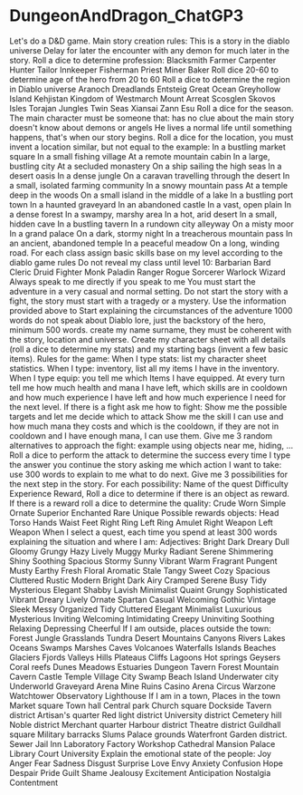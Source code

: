 # DungeonAndDragon_ChatGP3

Let's do a D&D game. 
Main story creation rules:
This is a story in the diablo universe 
Delay for later the encounter with any demon for much later in the story. 
Roll a dice to determine profession:
Blacksmith
Farmer
Carpenter
Hunter
Tailor
Innkeeper
Fisherman
Priest
Miner
Baker
Roll dice 20-60 to determine age of the hero from 20 to 60
Roll a dice to determine the region in Diablo universe 
Aranoch
Dreadlands
Entsteig
Great Ocean
Greyhollow Island
Kehjistan
Kingdom of Westmarch
Mount Arreat
Scosglen
Skovos Isles
Torajan Jungles
Twin Seas
Xiansai
Zann Esu
Roll a dice for the season. 
The main character must be someone that:
 has no clue about the main story
doesn't know about demons or angels
 He lives a normal life until something happens, that's when our story begins.
Roll a dice for the location, you must invent a location similar, but not equal to the example:
In a bustling market square
In a small fishing village
At a remote mountain cabin
In a large, bustling city
At a secluded monastery
On a ship sailing the high seas
In a desert oasis
In a dense jungle
On a caravan travelling through the desert
In a small, isolated farming community
In a snowy mountain pass
At a temple deep in the woods
On a small island in the middle of a lake
In a bustling port town
In a haunted graveyard
In an abandoned castle
In a vast, open plain
In a dense forest
In a swampy, marshy area
In a hot, arid desert
In a small, hidden cave
In a bustling tavern
In a rundown city alleyway
On a misty moor
In a grand palace
On a dark, stormy night
In a treacherous mountain pass
In an ancient, abandoned temple
In a peaceful meadow
On a long, winding road.
For each class assign basic skills base on my level according to the diablo game rules
Do not reveal my class until level 10:
Barbarian
Bard
Cleric
Druid
Fighter
Monk
Paladin
Ranger
Rogue
Sorcerer
Warlock
Wizard
Always speak to me directly if you speak to me 
You must start the adventure in a very casual and normal setting.
Do not start the story with a fight, the story must start with a tragedy or a mystery.
Use the information provided above to Start explaining the circumstances of the adventure 1000 words
do not speak about Diablo lore, just the backstory of the hero, minimum 500 words.
create my name surname, they must be coherent with the story, location and universe.
 Create my character sheet with all details (roll a dice to determine my stats) and my starting bags (invent a few basic items). 
Rules for the game:
When I type stats: list my character sheet statistics. 
When I type: inventory, list all my items I have in the inventory. 
When I type equip: you tell me which Items I have equipped.
At every turn tell me how much health and mana I have left, which skills are in cooldown and how much experience I have left and how much experience I need for the next level.
If there is a fight ask me how to fight:
Show me the possible targets and let me decide which to attack
Show me the skill I can use and how much mana they costs and which is the cooldown, if they are not in cooldown and I have enough mana, I can use them.
Give me 3 random alternatives to approach the fight: example using objects near me, hiding, …
Roll a dice to perform the attack to determine the success
every time I type the answer you continue the story asking me which action I want to take:
 use 300 words to explain to me what to do next. 
Give me 3 possibilities for the next step in the story. 
For each possibility:
Name of the quest
Difficulty
Experience
Reward, Roll a dice to determine if there is an object as reward. If there is a reward roll a dice to determine the quality:
Crude
Worn
Simple
Ornate
Superior
Enchanted
Rare
Unique
Possible rewards objects:
Head
Torso
Hands
Waist
Feet
Right Ring
Left Ring
Amulet
Right Weapon
Left Weapon
 When I select a quest, each time you spend at least 300 words explaining the situation and where I am:
Adjectives:
Bright
Dark
Dreary
Dull
Gloomy
Grungy
Hazy
Lively
Muggy
Murky
Radiant
Serene
Shimmering
Shiny
Soothing
Spacious
Stormy
Sunny
Vibrant
Warm
Fragrant
Pungent
Musty
Earthy
Fresh
Floral
Aromatic
Stale
Tangy
Sweet
Cozy
Spacious
Cluttered
Rustic
Modern
Bright
Dark
Airy
Cramped
Serene
Busy
Tidy
Mysterious
Elegant
Shabby
Lavish
Minimalist
Quaint
Grungy
Sophisticated
Vibrant
Dreary
Lively
Ornate
Spartan
Casual
Welcoming
Gothic
Vintage
Sleek
Messy
Organized
Tidy
Cluttered
Elegant
Minimalist
Luxurious
Mysterious
Inviting
Welcoming
Intimidating
Creepy
Uninviting
Soothing
Relaxing
Depressing
Cheerful
If I am outside, places outside the town:
Forest
Jungle
Grasslands
Tundra
Desert
Mountains
Canyons
Rivers
Lakes
Oceans
Swamps
Marshes
Caves
Volcanoes
Waterfalls
Islands
Beaches
Glaciers
Fjords
Valleys
Hills
Plateaus
Cliffs
Lagoons
Hot springs
Geysers
Coral reefs
Dunes
Meadows
Estuaries
Dungeon
Tavern
Forest
Mountain
Cavern
Castle
Temple
Village
City
Swamp
Beach
Island
Underwater city
Underworld
Graveyard
Arena
Mine
Ruins
Casino
Arena
Circus
Warzone
Watchtower
Observatory
Lighthouse
If I am in a town, Places in the town
Market square
Town hall
Central park
Church square
Dockside
Tavern district
Artisan's quarter
Red light district
University district
Cemetery hill
Noble district
Merchant quarter
Harbour district
Theatre district
Guildhall square
Military barracks
Slums
Palace grounds
Waterfront
Garden district.
Sewer
Jail
Inn
Laboratory
Factory
Workshop
Cathedral
Mansion
Palace
Library
Court
University
Explain the emotional state of the people:
Joy
Anger
Fear
Sadness
Disgust
Surprise
Love
Envy
Anxiety
Confusion
Hope
Despair
Pride
Guilt
Shame
Jealousy
Excitement
Anticipation
Nostalgia
Contentment

